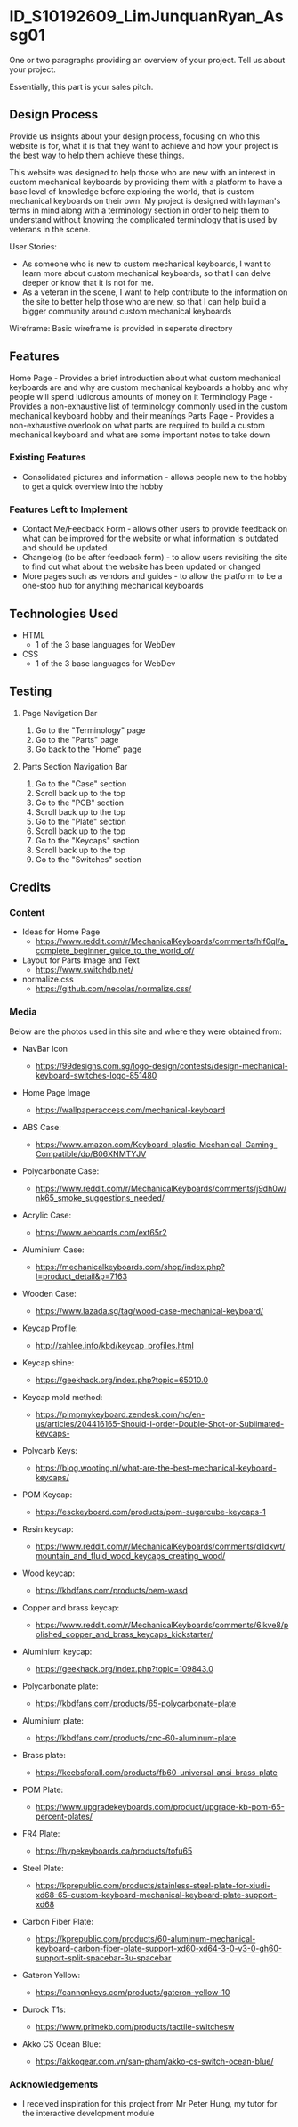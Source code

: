 # ID_S10192609_LimJunquanRyan_Assg01
One or two paragraphs providing an overview of your project. Tell us about your project.

Essentially, this part is your sales pitch.
 
## Design Process
 
Provide us insights about your design process, focusing on who this website is for, what it is that they want to achieve and how your project is the best way to help them achieve these things.

This website was designed to help those who are new with an interest in custom mechanical keyboards by providing them with a platform to have a base level of knowledge before exploring the world, that is custom mechanical keyboards on their own. My project is designed with layman's terms in mind along with a terminology section in order to help them to understand without knowing the complicated terminology that is used by veterans in the scene.

User Stories:
- As someone who is new to custom mechanical keyboards, I want to learn more about custom mechanical keyboards, so that I can delve deeper or know that it is not for me.
- As a veteran in the scene, I want to help contribute to the information on the site to better help those who are new, so that I can help build a bigger community around custom mechanical keyboards

Wireframe:
Basic wireframe is provided in seperate directory

## Features

Home Page - Provides a brief introduction about what custom mechanical keyboards are and why are custom mechanical keyboards a hobby and why people will spend ludicrous amounts of money on it 
Terminology Page - Provides a non-exhaustive list of terminology commonly used in the custom mechanical keyboard hobby and their meanings
Parts Page - Provides a non-exhaustive overlook on what parts are required to build a custom mechanical keyboard and what are some important notes to take down
 
### Existing Features
- Consolidated pictures and information - allows people new to the hobby to get a quick overview into the hobby

### Features Left to Implement
- Contact Me/Feedback Form - allows other users to provide feedback on what can be improved for the website or what information is outdated and should be updated
- Changelog (to be after feedback form) - to allow users revisiting the site to find out what about the website has been updated or changed
- More pages such as vendors and guides - to allow the platform to be a one-stop hub for anything mechanical keyboards

## Technologies Used

- HTML
  - 1 of the 3 base languages for WebDev
- CSS
  - 1 of the 3 base languages for WebDev

## Testing

1. Page Navigation Bar
    1. Go to the "Terminology" page
    2. Go to the "Parts" page
    3. Go back to the "Home" page

2. Parts Section Navigation Bar
   1. Go to the "Case" section
   2. Scroll back up to the top
   3. Go to the "PCB" section
   4. Scroll back up to the top
   5. Go to the "Plate" section
   6. Scroll back up to the top
   7. Go to the "Keycaps" section
   8. Scroll back up to the top
   9. Go to the "Switches" section

## Credits

### Content
- Ideas for Home Page
  - https://www.reddit.com/r/MechanicalKeyboards/comments/hlf0ql/a_complete_beginner_guide_to_the_world_of/
- Layout for Parts Image and Text
  - https://www.switchdb.net/
- normalize.css
  - https://github.com/necolas/normalize.css/
### Media
Below are the photos used in this site and where they were obtained from:
- NavBar Icon
  - https://99designs.com.sg/logo-design/contests/design-mechanical-keyboard-switches-logo-851480

- Home Page Image
  - https://wallpaperaccess.com/mechanical-keyboard

- ABS Case: 
  - https://www.amazon.com/Keyboard-plastic-Mechanical-Gaming-Compatible/dp/B06XNMTYJV

- Polycarbonate Case:
  - https://www.reddit.com/r/MechanicalKeyboards/comments/j9dh0w/nk65_smoke_suggestions_needed/

- Acrylic Case:
  - https://www.aeboards.com/ext65r2

- Aluminium Case:
  - https://mechanicalkeyboards.com/shop/index.php?l=product_detail&p=7163

- Wooden Case:
  - https://www.lazada.sg/tag/wood-case-mechanical-keyboard/

- Keycap Profile:
  - http://xahlee.info/kbd/keycap_profiles.html

- Keycap shine:
  - https://geekhack.org/index.php?topic=65010.0

- Keycap mold method:
  - https://pimpmykeyboard.zendesk.com/hc/en-us/articles/204416165-Should-I-order-Double-Shot-or-Sublimated-keycaps-

- Polycarb Keys:
  - https://blog.wooting.nl/what-are-the-best-mechanical-keyboard-keycaps/

- POM Keycap:
  - https://esckeyboard.com/products/pom-sugarcube-keycaps-1

- Resin keycap:
  - https://www.reddit.com/r/MechanicalKeyboards/comments/d1dkwt/mountain_and_fluid_wood_keycaps_creating_wood/

- Wood keycap:
  - https://kbdfans.com/products/oem-wasd

- Copper and brass keycap:
  - https://www.reddit.com/r/MechanicalKeyboards/comments/6lkve8/polished_copper_and_brass_keycaps_kickstarter/

- Aluminium keycap:
  - https://geekhack.org/index.php?topic=109843.0

- Polycarbonate plate:
  - https://kbdfans.com/products/65-polycarbonate-plate

- Aluminium plate:
  - https://kbdfans.com/products/cnc-60-aluminum-plate

- Brass plate:
  - https://keebsforall.com/products/fb60-universal-ansi-brass-plate

- POM Plate:
  - https://www.upgradekeyboards.com/product/upgrade-kb-pom-65-percent-plates/

- FR4 Plate:
  - https://hypekeyboards.ca/products/tofu65

- Steel Plate:
  - https://kprepublic.com/products/stainless-steel-plate-for-xiudi-xd68-65-custom-keyboard-mechanical-keyboard-plate-support-xd68

- Carbon Fiber Plate:
  - https://kprepublic.com/products/60-aluminum-mechanical-keyboard-carbon-fiber-plate-support-xd60-xd64-3-0-v3-0-gh60-support-split-spacebar-3u-spacebar

- Gateron Yellow:
  - https://cannonkeys.com/products/gateron-yellow-10

- Durock T1s:
  - https://www.primekb.com/products/tactile-switchesw

- Akko CS Ocean Blue:
  - https://akkogear.com.vn/san-pham/akko-cs-switch-ocean-blue/

### Acknowledgements

- I received inspiration for this project from Mr Peter Hung, my tutor for the interactive development module